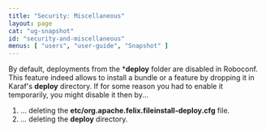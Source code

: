 ```yaml
---
title: "Security: Miscellaneous"
layout: page
cat: "ug-snapshot"
id: "security-and-miscellaneous"
menus: [ "users", "user-guide", "Snapshot" ]
---
```


By default, deployments from the ***deploy** folder are disabled in Roboconf.  
This feature indeed allows to install a bundle or a feature by dropping it in Karaf's **deploy**
directory. If for some reason you had to enable it temporarily, you might disable it then by...

1. ... deleting the **etc/org.apache.felix.fileinstall-deploy.cfg** file.
2. ... deleting the **deploy** directory.
